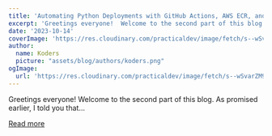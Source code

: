 ```yaml
---
title: 'Automating Python Deployments with GitHub Actions, AWS ECR, and AWS Lambda'
excerpt: 'Greetings everyone!  Welcome to the second part of this blog. As promised earlier, I told you that...'
date: '2023-10-14'
coverImage: 'https://res.cloudinary.com/practicaldev/image/fetch/s--wSvarZM9--/c_imagga_scale,f_auto,fl_progressive,h_420,q_auto,w_1000/https://dev-to-uploads.s3.amazonaws.com/uploads/articles/fvxjaiibhno46rcj24og.png'
author:
  name: Koders
  picture: "assets/blog/authors/koders.png"
ogImage:
  url: 'https://res.cloudinary.com/practicaldev/image/fetch/s--wSvarZM9--/c_imagga_scale,f_auto,fl_progressive,h_420,q_auto,w_1000/https://dev-to-uploads.s3.amazonaws.com/uploads/articles/fvxjaiibhno46rcj24og.png'
---
```


Greetings everyone!  Welcome to the second part of this blog. As promised earlier, I told you that...

[Read more](https://dev.to/thecodersden/automating-python-deployments-with-github-actions-aws-ecr-and-aws-lambda-1d62)
